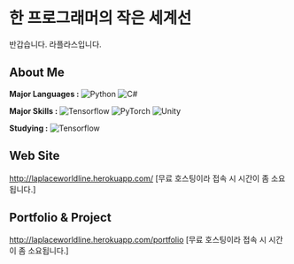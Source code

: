 # 한 프로그래머의 작은 세계선
반갑습니다. 라플라스입니다.

<!--![Github Stats](https://github-readme-stats.vercel.app/api?username=zhjlee11&theme=buefy&show_icons=true)-->
<!--[![Top Langs](https://github-readme-stats.vercel.app/api/top-langs/?username=zhjlee11&layout=compact&theme=buefy)](https://github.com/anuraghazra/github-readme-stats)-->

## About Me
**Major Languages :**  ![Python](http://img.shields.io/badge/-Python_3-3776AB?style=flat-square&logo=python&logoColor=white)
![C#](http://img.shields.io/badge/-C%23-239120?style=flat-square&logo=C%20Sharp&logoColor=white)



**Major Skills :**  ![Tensorflow](http://img.shields.io/badge/-Tensorflow_2-FF6F00?style=flat-square&logo=tensorflow&logoColor=white)
![PyTorch](http://img.shields.io/badge/-PyTorch-EE4C2C?style=flat-square&logo=pytorch&logoColor=white)
![Unity](http://img.shields.io/badge/-Unity-000000?style=flat-square&logo=unity&logoColor=white)

**Studying :** ![Tensorflow](http://img.shields.io/badge/-Tensorflow_2-FF6F00?style=flat-square&logo=imgs/selenium_logo_large.png&logoColor=white)


## Web Site
http://laplaceworldline.herokuapp.com/
[무료 호스팅이라 접속 시 시간이 좀 소요됩니다.]

## Portfolio & Project
http://laplaceworldline.herokuapp.com/portfolio
[무료 호스팅이라 접속 시 시간이 좀 소요됩니다.]


